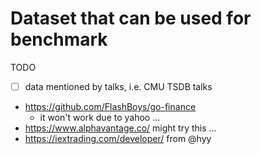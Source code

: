 # Dataset that can be used for benchmark


TODO

- [ ] data mentioned by talks, i.e. CMU TSDB talks
- https://github.com/FlashBoys/go-finance
  - it won't work due to yahoo ...
- https://www.alphavantage.co/ might try this ...
- https://iextrading.com/developer/ from @hyy
